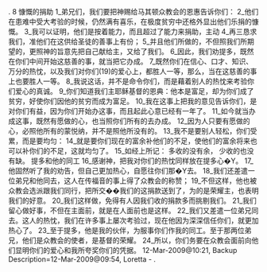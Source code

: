 . 8 
慷慨的捐助 
1_弟兄们，我们要把神赐给马其顿众教会的恩惠告诉你们： 2_他们在患难中受大考验的时候，仍然满有喜乐，在极度贫穷中还格外显出他们乐捐的慷慨。 3_我可以证明，他们是按着能力，而且超过了能力来捐助，主动 4_再三恳求我们，准他们在这供给圣徒的善事上有份； 5_并且他们所做的，不但照我们所期望的，更照神的旨意先把自己献给主，又给了我们。 6_因此，我们劝提多，既然在你们中间开始这慈善的事，就当把它办成。 7_既然你们在信心、口才、知识、万分的热忱，以及我们对你们(19)的爱心上，都胜人一等，那么，当在这慈善的事上也要胜人一等。 
8_我说这话，并不是命令你们，而是藉着别人的热忱来考验你们爱心的真诚。 9_你们知道我们主耶稣基督的恩典：他本是富足，却为你们成了贫穷，好使你们因他的贫穷而成为富足。 10_我在这事上把我的意见告诉你们，是对你们有益，因为你们开始办这事，而且起此心意已经有一年了。 11_如今就当办成这事，既然有愿做的心，也当照你们所有的去办成。 12_因为人只要有愿做的心，必照他所有的蒙悦纳，并不是照他所没有的。 13_我不是要别人轻松，你们受累，而是要均匀： 14_就是要你们现在的富余补他们的不足，使他们的富余将来也可以补你们的不足，这就均匀了。 15_如经上所记： 
多收的没有余， 
少收的也没有缺。 
提多和他的同工 
16_感谢神，把我对你们的热忱同样放在提多心�Y。 17_他固然听了我的劝告，但自己更加热心，自愿往你们那�Y去。 18_我们还差遣一位弟兄和他同去，这人在传福音的事上得了众教会的称赞； 19_不但这样，他也被众教会选派跟我们同行，把所交��我们的这捐款送到了，为的是荣耀主，也表明我们的好意。 20_我们这样做，免得有人因我们收的捐款多而挑剔我们。 21_我们留心做好事，不但在主面前，就是在人面前也是这样。 22_我们又差遣一位弟兄同去。这人的热忱，我们在许多事上屡次考验过，现在他因为深深信任你们，就更加热心了。 23_至于提多，他是我的伙伴，为服事你们作我的同工。至于那两位弟兄，他们是众教会的使者，是基督的荣耀。 24_所以，你们务要在众教会面前向他们显明你们的爱心和我所夸奖你们的凭据。 
12-Mar-2009@10:21, Backup Description=12-Mar-2009@09:54, Loretta - 
.